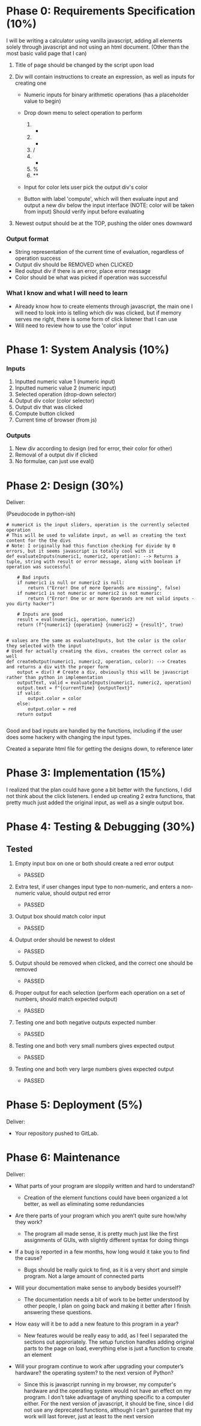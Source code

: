 # Phase 0: Requirements Specification (10%)



I will be writing a calculator using vanilla javascript, adding all elements solely through javascript and not using an html document. (Other than the most basic valid page that I can)

1. Title of page should be changed by the script upon load
2. Div will contain instructions to create an expression, as well as inputs for creating one
    * Numeric inputs for binary arithmetic operations (has a placeholder value to begin)
    * Drop down menu to select operation to perform
        1. +
        2. -
        3. /
        4. *
        5. %
        6. **
   
 
    * Input for color lets user pick the output div's color
    * Button with label 'compute', which will then evaluate input and output a new div below the input interface (NOTE: color will be taken from input) Should verify input before evaluating

3. Newest output should be at the TOP, pushing the older ones downward


### Output format

* String representation of the current time of evaluation, regardless of operation success
* Output div should be REMOVED when CLICKED
* Red output div if there is an error, place error message
* Color should be what was picked if operation was successful


### What I know and what I will need to learn

* Already know how to create elements through javascript, the main one I will need to look into is telling which div was clicked, but if memory serves me right, there is some form of click listener that I can use
* Will need to review how to use the 'color' input


# Phase 1: System Analysis (10%)


### Inputs

1. Inputted numeric value 1 (numeric input)
2. Inputted numeric value 2 (numeric input)
3. Selected operation (drop-down selector)
4. Output div color (color selector)
5. Output div that was clicked
6. Compute button clicked
7. Current time of browser (from js)



### Outputs

1. New div according to design (red for error, their color for other)
2. Removal of a output div if clicked
3. No formulae, can just use eval()


# Phase 2: Design (30%)
Deliver:


(Pseudocode in python-ish)

```
# numericX is the input sliders, operation is the currently selected operation
# This will be used to validate input, as well as creating the text content for the the divs
# Note: I originally had this function checking for divide by 0 errors, but it seems javascript is totally cool with it
def evaluateInputs(numeric1, numeric2, operation): --> Returns a tuple, string with result or error message, along with boolean if operation was successful

    # Bad inputs
    if numeric1 is null or numeric2 is null:
        return ("Error! One of more Operands are missing", false)
    if numeric1 is not numeric or numeric2 is not numeric:
        return ("Error! One or or more Operands are not valid inputs - you dirty hacker")
    
    # Inputs are good
    result = eval(numeric1, operation, numeric2)
    return (f"{numeric1} {operation} {numeric2} = {result}", true)


# values are the same as evaluateInputs, but the color is the color they selected with the input
# Used for actually creating the divs, creates the correct color as well
def createOutput(numeric1, numeric2, operation, color): --> Creates and returns a div with the proper form
	output = div() # Create a div, obviously this will be javascript rather than python in implementation
	outputText, valid = evaluateInputs(numeric1, numeric2, operation)
	output.text = f"{currentTime} {outputText}"
	if valid:
		output.color = color
	else:
		output.color = red
	return output


```

Good and bad inputs are handled by the functions, including if the user does some hackery with changing the input types.

Created a separate html file for getting the designs down, to reference later

# Phase 3: Implementation (15%)

I realized that the plan could have gone a bit better with the functions, I did not think about the click listeners. I ended up creating 2 extra functions, that pretty much just added the original input, as well as a single output box.


# Phase 4: Testing & Debugging (30%)

## Tested

1. Empty input box on one or both should create a red error output
	* PASSED

2. Extra test, if user changes input type to non-numeric, and enters a non-numeric value, should output red error
	* PASSED

3. Output box should match color input
	* PASSED

4. Output order should be newest to oldest
	* PASSED

5. Output should be removed when clicked, and the correct one should be removed
	* PASSED

6. Proper output for each selection (perform each operation on a set of numbers, should match expected output)
	* PASSED

7. Testing one and both negative outputs expected number
	* PASSED

8. Testing one and both very small numbers gives expected output
	* PASSED

9. Testing one and both very large numbers gives expected output
	* PASSED


# Phase 5: Deployment (5%)
Deliver:

* Your repository pushed to GitLab.

# Phase 6: Maintenance
Deliver:

* What parts of your program are sloppily written and hard to understand?
	* Creation of the element functions could have been organized a lot better, as well as eliminating some redundancies

* Are there parts of your program which you aren’t quite sure how/why they work?
	* The program all made sense, it is pretty much just like the first assignments of GUIs, with slightly different syntax for doing things

* If a bug is reported in a few months, how long would it take you to find the cause?
	* Bugs should be really quick to find, as it is a very short and simple program. Not a large amount of connected parts

* Will your documentation make sense to
anybody besides yourself?
	* The documentation needs a bit of work to be better understood by other people, I plan on going back and making it better after I finish answering these questions.

* How easy will it be to add a new feature to this program in a year?
	* New features would be really easy to add, as I feel I separated the sections out approriately. The setup function handles adding original parts to the page on load, everything else is just a function to create an element


* Will your program continue to work after upgrading your computer’s hardware? the operating system? to the next version of Python?
	* Since this is javascript running in my browser, my computer's hardware and the operating system would not have an effect on my program. I don't take advantage of anything specific to a computer either. For the next version of javascript, it should be fine, since I did not use any deprecated functions, although I can't gurantee that my work will last forever, just at least to the next version
